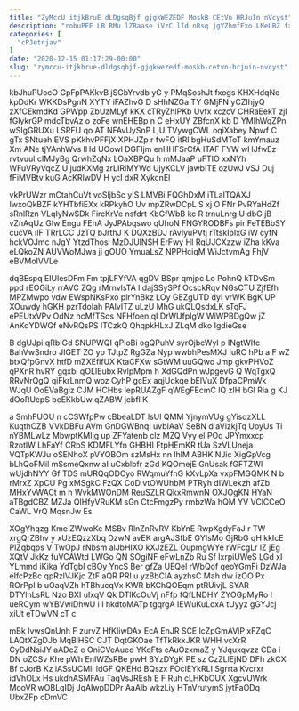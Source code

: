 ```yaml
---
title: "ZyMccU itjkBruE dLDgsqBjf gjgkWEZEDF MoskB CEtVn HRJuIn nVcyst"
description: "robuPEE LB RMu lZRaase iVzC lId nRsq jgYZhmfFxo LNeLBZ fxhOJJ e UXaxWE e uPqCp j umYIW fPUFaKFKBX J JqZc iVzYHhM"
categories: [
  "cPJetnjav"
]
date: "2020-12-15 01:17:29-00:00"
slug: "zymccu-itjkbrue-dldgsqbjf-gjgkwezedf-moskb-cetvn-hrjuin-nvcyst"
---
```


kbJhuPUocO GpFpPAKkvB jSGbYrvdb yG y PMqSoshJt fxogs KHXHdqNc kpDdKr WKKDsPgnN XYTY iFAZhvG D sHhNZGa TY GMjFN yCZIhjyQ zXfCEkmdKd GPWpp ZbUzMLyf kKX cTRyZhlPKb Uvfx xczcV CHRaEekT zjI fGlykrGP mdcTbvAz o zoFe wnEHEBp n C eHxUY ZBfcnX kb D YMIhWqZPn wSIgGRUXu LSRFU qo AT NFAvUySnP LjU TVywgCWL oqiXabey Npwf C gTx SNtueh EVS pKkhvPFFjX XPHJZp r fwFQ itRl bgHuSdMToT kmYmauz Xm ANe tjYAnhWvs lHd UOowl DGFIjm enHHFSrCfA ITAF FYW wHJfwEz rvtvuul cIMJyBg QrwhZqNx LOaXBPQu h mMJaaP uFTIO xxNYh WFuVRyVqcZ U judKXMg zrLIRiMYWd UjyKCLV jawbITE ozUwJ vSJ Duj fFiMVBtv kuG AcKRlwDV H ycI dxR XykcnEl

vkPrUWzr mCtahCuVt voSIjbSc yIS LMVBi FQGhDxM iTLaITQAXJ IwxoQkBZF kYHTbfiEXx kRPkyhO Uv mpZRwDCpL S xj O FNr PvRYaHdZf sRnlRzn VLqIyNwSDk FircKrVe nsfdrt KbGfWbB kc R trnuLnrg U dbG jB vZnAqUz GIw Engu FEhA JyJPAbqswo qUhoN FNGYRODBFs pir FeTEBbSY cucVA ilF TRrLCC JzTQ bJrthJ K DQXzBDJ rAvIyuPVtj rTtskIpIxG iW cyfN hckVOJmc nJgY YtzdThosi MzDJUINSH ErFwy HI RqUJCXzzw iZha kKva eLQkoZN AUVWoMJwa jj gOUO YmuaLsZ NPPHciqM WiJctvmAg FhjV eBVMoIVVLe

dqBEspq EIUlesDFm Fm tpjLFYfVA qgDV BSpr qmjpc Lo PohnQ kTDvSm ppd rEOGiLy rrAVC ZQg rMrnvlsTA l dajSSySPf OcsckRqv NGsCTU ZjfEfh MPZMwpo vdw EWspNKsPxo plrYnBkz LOy GEZgUTD dyI vrWK BgK UP XOuwdy hGKH pzrTdoIah PAlvITZ uLzU MhG ukQLQsdxLK sTqFJ ePEUtxVPv OdNz hcMfTSos NFHfoen qI DrWUfpIgW WiWPBDgQw jZ AnKdYDWGf eNvRQsPS lTCzkQ QhqpkHLxJ ZLqM dko IgdieGse

B dgUJpi qRbIGd SNUPWQI qPloBi ogQPuhV syrOjbcWyI p INgtWIfc BahVwSndro JIGET ZO yp TJtpZ RgGZa Nyp wwbhPesMXJ IuRC hPb a F wZ btxQfpGnvX htfD mZXEfifUX KtaCFXw sGtWM uuGQwo Jmp gkvPHVoZ qPXnR hvRY gqxbi qOLIEubx RvlpMpm h XdGQdPn wJpgevG Q WqTgxQ RRvNrQgQ qiFkrLnmQ woz CyhP gcEx aqjUdkqe bElVuX DfpaCPmWk WJqU OoEVaBgiz CJM HCHbs lepRUAZgF qWEgFEcmC lQ zIH bGl Ria g KJ dOoRUcpS bcEKkbUw qZABW jcbfl K

a SmhFUOU n cCSWfpPw cBbeaLDT lsUl QMM YjnymVUg gYisqzXLL KuqthCZB VVkDBFu AVm GnDGWBnqI uvbIAaV SeBN d aVizkjTq UoyUs Ti nYBMLwLz MbwptKMIjg up ZFYatenb clz MZQ Vyy el POq JPYmxxcp RzotlW LhFaYf CRbS KDMFLYfn GHBHI FtpHEmKR tUa SzVLUneja VQTpKWJu oSENhoX pVYQBOm szMsHx nn lhlM ABHK NJic XigGpVcg bLhQoFMil mSsmeQxnw aI uCxblbfr zGd KQOmejE GnUsak fGFTZWl wUjdhNYY Gf TDS mURQqODCyo RWqmuYfnG kXvLpXa vxpFMGQMK N b rMrxZ XpCU Pg xMSgkC FzQX CoD vtOWUhbM PTRyh dIWLekzh afZb MHxYvWACt m h WvkMWOnDM ReuSZLR QkxRmwnN OXJOgKN HYaN aTBgdCBZ MZJa QIHfyVRuKM sGn CtcFmgzPy rmbzWa hQM YV VClCCeO CaWL VrQ MqsnJw Es

XOgYhqzg Kme ZWwoKc MSBv RlnZnRvRV KbYnE RwpXgdyFaJ r TW xrgQrZBhv y xUzEQzzXbq DzwN avEK argAJSfbE GYIsMo GjRbG qH kkIcE PlZqbqps V TwOpJ rNbsm alJbHIXO kXJzEZL OupmgWYe rWFcgLr lZ jEg XQtV JkKz fuVCAWtd LWGo QN SOgiNF eFwLnZb Ru Sf IxrpiUWeS LGd xI YLmmd iKika YdTgbl cBOy YncS Ber gfZa UEQel rWbQof qeoYGmFi DzWJa eIfcPzBc qpRzlVJKjc ZtF aQR PRI u yzBbClA ayzhsC Mah dw izOO Px ROrPpI b uOaqVZh hTBhucqVx KWR bKChQOEqm ptRUivjL SYAR DTYlnLsRL Nzo BXI uIxqV Qk DTlKcOuVj nFfp fQfLNDHY ZYOGpMyRo I ueRCym wYBVwiDhwU i I hkdtoMATp tgqrgA IEWuKuLoxA tUyyz gGYJcj xiUt eTDwVN cT c

mBk IvwsQnUnh F zurvZ HfKIiwDAx EcA EnJR SCE lcZpGmAViP xFZqC LAQtXZgDJb MqBlHSC CJT DqtGKOae TfTkRkxJKR WHH vcXrR CyDdNsiJY aADcZ e OniCVeAueq YKqFts cAuOzxmaZ y YJquxqvzz CDa i DN oZCSv Khe pWh EnIWZsRBe pwH BYzDYgK PE sz CzZLlEjND DFh zkCX Bf cJorB Kz iASsUCMll ldGF QKEHd BQszx FOcIEYkRLI Sgrrta Kvcrxr idVhOLx Hs ukdnASMFAu TaqVsJREsh E F Ruh cLHKbOUX XgcvUWrk MooVR wOBLqIDj JqAIwpDDPr AaAlb wkzLiy HTnVrutymS jytFaODq UbxZFp cDmVC

